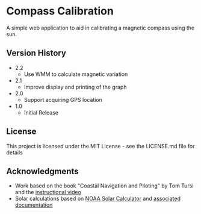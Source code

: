 # Compass Calibration

A simple web application to aid in calibrating a magnetic compass using the sun.

## Version History

* 2.2
    * Use WMM to calculate magnetic variation
* 2.1 
    * Improve display and printing of the graph
* 2.0
    * Support acquiring GPS location
* 1.0
    * Initial Release

## License

This project is licensed under the MIT License - see the LICENSE.md file for details

## Acknowledgments

* Work based on the book "Coastal Navigation and Piloting" by Tom Tursi and the [instructional video](https://youtu.be/iIRLTyp8vhg?t=744)
* Solar calculations based on [NOAA Solar Calculator](https://gml.noaa.gov/grad/solcalc/) and [associated documentation](https://gml.noaa.gov/grad/solcalc/calcdetails.html)